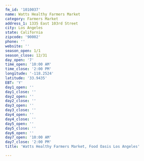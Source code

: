 ```yaml
---
fm_id: '1010037'
name: Watts Healthy Farmers Market
category: Farmers Market
address_1: 1335 East 103rd Street
city: Los Angeles
state: California
zipcode: '90002'
phone: ''
website: ''
season_open: 1/1
season_close: 12/31
day_open: '7'
time_open: '10:00 AM'
time_close: '2:00 PM'
longitude: '-118.2524'
latitude: '33.9435'
EBT: 'Y'
day1_open: ''
day1_close: ''
day2_open: ''
day2_close: ''
day3_open: ''
day3_close: ''
day4_open: ''
day4_close: ''
day5_open: ''
day5_close: ''
day6_open: ''
day7_open: '10:00 AM'
day7_close: '2:00 PM'
title: 'Watts Healthy Farmers Market, Food Oasis Los Angeles'

---
```


